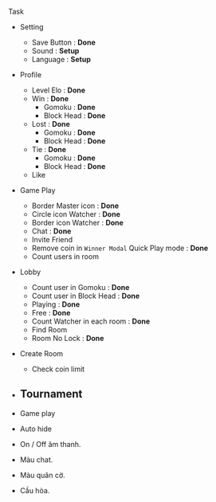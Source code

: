 Task

- Setting

  - Save Button : **Done**
  - Sound : **Setup**
  - Language : **Setup**

- Profile

  - Level Elo : **Done**
  - Win : **Done**
    - Gomoku : **Done**
    - Block Head : **Done**
  - Lost : **Done**
    - Gomoku : **Done**
    - Block Head : **Done**
  - Tie : **Done**
    - Gomoku : **Done**
    - Block Head : **Done**
  - Like

- Game Play

  - Border Master icon : **Done**
  - Circle icon Watcher : **Done**
  - Border icon Watcher : **Done**
  - Chat : **Done**
  - Invite Friend
  - Remove coin in `Winner Modal` Quick Play mode : **Done**
  - Count users in room

- Lobby

  - Count user in Gomoku : **Done**
  - Count user in Block Head : **Done**
  - Playing : **Done**
  - Free : **Done**
  - Count Watcher in each room : **Done**
  - Find Room
  - Room No Lock : **Done**

- Create Room

  - Check coin limit

- Tournament
  -

- Game play
 - Auto hide

- On / Off âm thanh.
- Màu chat.
- Màu quân cờ.
- Cầu hòa.